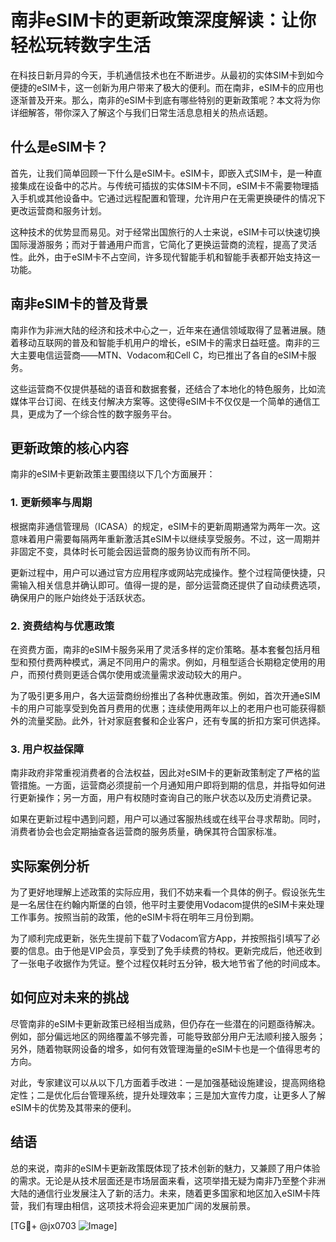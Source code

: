 # 南非eSIM卡的更新政策深度解读：让你轻松玩转数字生活

在科技日新月异的今天，手机通信技术也在不断进步。从最初的实体SIM卡到如今便捷的eSIM卡，这一创新为用户带来了极大的便利。而在南非，eSIM卡的应用也逐渐普及开来。那么，南非的eSIM卡到底有哪些特别的更新政策呢？本文将为你详细解答，带你深入了解这个与我们日常生活息息相关的热点话题。

## 什么是eSIM卡？

首先，让我们简单回顾一下什么是eSIM卡。eSIM卡，即嵌入式SIM卡，是一种直接集成在设备中的芯片。与传统可插拔的实体SIM卡不同，eSIM卡不需要物理插入手机或其他设备中。它通过远程配置和管理，允许用户在无需更换硬件的情况下更改运营商和服务计划。

这种技术的优势显而易见。对于经常出国旅行的人士来说，eSIM卡可以快速切换国际漫游服务；而对于普通用户而言，它简化了更换运营商的流程，提高了灵活性。此外，由于eSIM卡不占空间，许多现代智能手机和智能手表都开始支持这一功能。

## 南非eSIM卡的普及背景

南非作为非洲大陆的经济和技术中心之一，近年来在通信领域取得了显著进展。随着移动互联网的普及和智能手机用户的增长，eSIM卡的需求日益旺盛。南非的三大主要电信运营商——MTN、Vodacom和Cell C，均已推出了各自的eSIM卡服务。

这些运营商不仅提供基础的语音和数据套餐，还结合了本地化的特色服务，比如流媒体平台订阅、在线支付解决方案等。这使得eSIM卡不仅仅是一个简单的通信工具，更成为了一个综合性的数字服务平台。

## 更新政策的核心内容

南非的eSIM卡更新政策主要围绕以下几个方面展开：

### 1. 更新频率与周期

根据南非通信管理局（ICASA）的规定，eSIM卡的更新周期通常为两年一次。这意味着用户需要每隔两年重新激活其eSIM卡以继续享受服务。不过，这一周期并非固定不变，具体时长可能会因运营商的服务协议而有所不同。

更新过程中，用户可以通过官方应用程序或网站完成操作。整个过程简便快捷，只需输入相关信息并确认即可。值得一提的是，部分运营商还提供了自动续费选项，确保用户的账户始终处于活跃状态。

### 2. 资费结构与优惠政策

在资费方面，南非的eSIM卡服务采用了灵活多样的定价策略。基本套餐包括月租型和预付费两种模式，满足不同用户的需求。例如，月租型适合长期稳定使用的用户，而预付费则更适合偶尔使用或流量需求波动较大的用户。

为了吸引更多用户，各大运营商纷纷推出了各种优惠政策。例如，首次开通eSIM卡的用户可能享受到免首月费用的优惠；连续使用两年以上的老用户也可能获得额外的流量奖励。此外，针对家庭套餐和企业客户，还有专属的折扣方案可供选择。

### 3. 用户权益保障

南非政府非常重视消费者的合法权益，因此对eSIM卡的更新政策制定了严格的监管措施。一方面，运营商必须提前一个月通知用户即将到期的信息，并指导如何进行更新操作；另一方面，用户有权随时查询自己的账户状态以及历史消费记录。

如果在更新过程中遇到问题，用户可以通过客服热线或在线平台寻求帮助。同时，消费者协会也会定期抽查各运营商的服务质量，确保其符合国家标准。

## 实际案例分析

为了更好地理解上述政策的实际应用，我们不妨来看一个具体的例子。假设张先生是一名居住在约翰内斯堡的白领，他平时主要使用Vodacom提供的eSIM卡来处理工作事务。按照当前的政策，他的eSIM卡将在明年三月份到期。

为了顺利完成更新，张先生提前下载了Vodacom官方App，并按照指引填写了必要的信息。由于他是VIP会员，享受到了免手续费的特权。更新完成后，他还收到了一张电子收据作为凭证。整个过程仅耗时五分钟，极大地节省了他的时间成本。

## 如何应对未来的挑战

尽管南非的eSIM卡更新政策已经相当成熟，但仍存在一些潜在的问题亟待解决。例如，部分偏远地区的网络覆盖不够完善，可能导致部分用户无法顺利接入服务；另外，随着物联网设备的增多，如何有效管理海量的eSIM卡也是一个值得思考的方向。

对此，专家建议可以从以下几方面着手改进：一是加强基础设施建设，提高网络稳定性；二是优化后台管理系统，提升处理效率；三是加大宣传力度，让更多人了解eSIM卡的优势及其带来的便利。

## 结语

总的来说，南非的eSIM卡更新政策既体现了技术创新的魅力，又兼顾了用户体验的需求。无论是从技术层面还是市场层面来看，这项举措无疑为南非乃至整个非洲大陆的通信行业发展注入了新的活力。未来，随着更多国家和地区加入eSIM卡阵营，我们有理由相信，这项技术将会迎来更加广阔的发展前景。

[TG💪+ @jx0703 ![Image](https://github.com/user-attachments/assets/dbca1d08-cadb-493c-b0ec-ad6f7a83f270)]